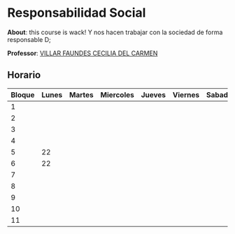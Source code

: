 # Responsabilidad Social

**About**: this course is wack! Y nos hacen trabajar con la sociedad de forma responsable D;

**Professor**: [VILLAR FAUNDES CECILIA DEL CARMEN](../Profesores/CeciliaVillar.md)

## Horario

| Bloque | Lunes | Martes | Miercoles | Jueves | Viernes | Sabado |
| --- | --- | --- | --- | --- | --- | --- |
| 1 | | | | | | |
| 2 | | | | | | |
| 3 | | | | | | |
| 4 | | | | | | |
| 5 | 22 | | | | | |
| 6 | 22 | | | | | |
| 7 | | | | | | |
| 8 | | | | | | |
| 9 | | | | | | |
| 10 | | | | | | |
| 11 | | | | | | |

